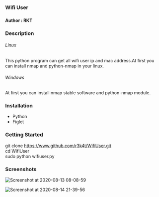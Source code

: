 <h3> Wifi User <h3>
 
 <h4> Author : RKT </h4>


### Description ###

<h6> Linux </h6>

This python program can get all wifi user ip and mac address.At first you can install nmap and python-nmap in your linux.

<h6>Windows</h6>

At first you can install nmap stable software and python-nmap module.

### Installation ###

<ul>
 <li>Python</li>
 <li>Figlet</li>
 </ul>

### Getting Started ###

 git clone https://www.github.com/r3k4t/WifiUser.git
<br>
 cd WifiUser
<br>
 sudo python wifiuser.py
 
### Screenshots ###
 
![Screenshot at 2020-08-13 08-08-59](https://user-images.githubusercontent.com/69572771/90089021-fddbb780-dd3d-11ea-88b2-742ba6d25bf9.png)
<br>

![Screenshot at 2020-08-14 21-39-56](https://user-images.githubusercontent.com/69615463/90269781-ce7c9600-de76-11ea-8caf-11a8707c9446.png)

